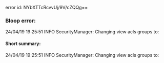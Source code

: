 error id: NYbXTTcRcvvUj/9V/cZQQg==
### Bloop error:

24/04/19 19:25:51 INFO SecurityManager: Changing view acls groups to:
#### Short summary: 

24/04/19 19:25:51 INFO SecurityManager: Changing view acls groups to: